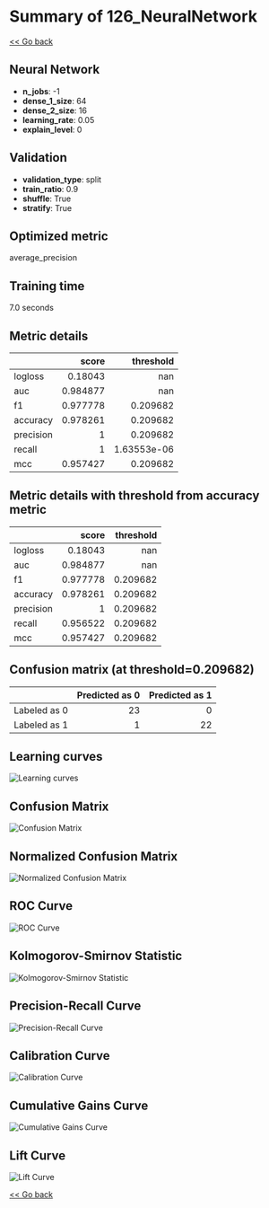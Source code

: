 # Summary of 126_NeuralNetwork

[<< Go back](../README.md)


## Neural Network
- **n_jobs**: -1
- **dense_1_size**: 64
- **dense_2_size**: 16
- **learning_rate**: 0.05
- **explain_level**: 0

## Validation
 - **validation_type**: split
 - **train_ratio**: 0.9
 - **shuffle**: True
 - **stratify**: True

## Optimized metric
average_precision

## Training time

7.0 seconds

## Metric details
|           |    score |     threshold |
|:----------|---------:|--------------:|
| logloss   | 0.18043  | nan           |
| auc       | 0.984877 | nan           |
| f1        | 0.977778 |   0.209682    |
| accuracy  | 0.978261 |   0.209682    |
| precision | 1        |   0.209682    |
| recall    | 1        |   1.63553e-06 |
| mcc       | 0.957427 |   0.209682    |


## Metric details with threshold from accuracy metric
|           |    score |   threshold |
|:----------|---------:|------------:|
| logloss   | 0.18043  |  nan        |
| auc       | 0.984877 |  nan        |
| f1        | 0.977778 |    0.209682 |
| accuracy  | 0.978261 |    0.209682 |
| precision | 1        |    0.209682 |
| recall    | 0.956522 |    0.209682 |
| mcc       | 0.957427 |    0.209682 |


## Confusion matrix (at threshold=0.209682)
|              |   Predicted as 0 |   Predicted as 1 |
|:-------------|-----------------:|-----------------:|
| Labeled as 0 |               23 |                0 |
| Labeled as 1 |                1 |               22 |

## Learning curves
![Learning curves](learning_curves.png)
## Confusion Matrix

![Confusion Matrix](confusion_matrix.png)


## Normalized Confusion Matrix

![Normalized Confusion Matrix](confusion_matrix_normalized.png)


## ROC Curve

![ROC Curve](roc_curve.png)


## Kolmogorov-Smirnov Statistic

![Kolmogorov-Smirnov Statistic](ks_statistic.png)


## Precision-Recall Curve

![Precision-Recall Curve](precision_recall_curve.png)


## Calibration Curve

![Calibration Curve](calibration_curve_curve.png)


## Cumulative Gains Curve

![Cumulative Gains Curve](cumulative_gains_curve.png)


## Lift Curve

![Lift Curve](lift_curve.png)



[<< Go back](../README.md)
